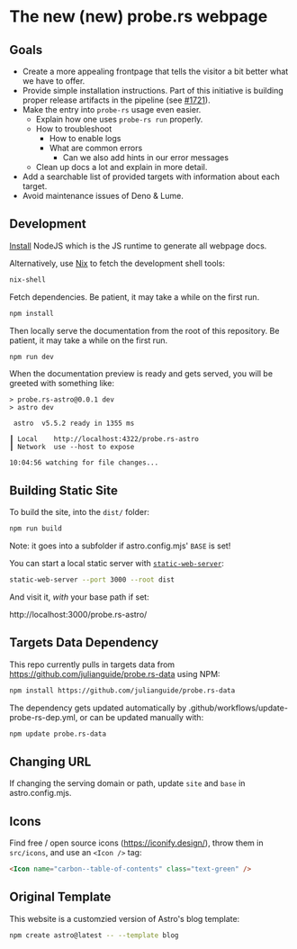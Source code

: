 # The new (new) probe.rs webpage

## Goals

- Create a more appealing frontpage that tells the visitor a bit better what we
  have to offer.
- Provide simple installation instructions. Part of this initiative is building
  proper release artifacts in the pipeline (see
  [#1721](https://github.com/probe-rs/probe-rs/pull/1721)).
- Make the entry into `probe-rs` usage even easier.
  - Explain how one uses `probe-rs run` properly.
  - How to troubleshoot
    - How to enable logs
    - What are common errors
      - Can we also add hints in our error messages
  - Clean up docs a lot and explain in more detail.
- Add a searchable list of provided targets with information about each target.
- Avoid maintenance issues of Deno & Lume.

## Development

[Install](https://deno.land/manual@v1.36.3/getting_started/installation) NodeJS
which is the JS runtime to generate all webpage docs.

Alternatively, use [Nix](https://nixos.org/download/) to fetch the
development shell tools:

```sh
nix-shell
```

Fetch dependencies. Be patient, it may take a while on the first run.

```sh
npm install
```

Then locally serve the documentation from the root of this repository. Be
patient, it may take a while on the first run.

```sh
npm run dev
```

When the documentation preview is ready and gets served, you will be greeted
with something like:

```
> probe.rs-astro@0.0.1 dev
> astro dev

 astro  v5.5.2 ready in 1355 ms

┃ Local    http://localhost:4322/probe.rs-astro
┃ Network  use --host to expose

10:04:56 watching for file changes...
```

## Building Static Site

To build the site, into the `dist/` folder:

```sh
npm run build
```

Note: it goes into a subfolder if astro.config.mjs' `BASE` is set!

You can start a local static server with [`static-web-server`](https://static-web-server.net/):

```sh
static-web-server --port 3000 --root dist
```

And visit it, _with_ your base path if set:

http://localhost:3000/probe.rs-astro/

## Targets Data Dependency

This repo currently pulls in targets data from https://github.com/julianguide/probe.rs-data using
NPM:

```sh
npm install https://github.com/julianguide/probe.rs-data
```

The dependency gets updated automatically by .github/workflows/update-probe-rs-dep.yml,
or can be updated manually with:

```sh
npm update probe.rs-data
```

## Changing URL

If changing the serving domain or path, update `site` and `base` in astro.config.mjs.

## Icons

Find free / open source icons (https://iconify.design/),
throw them in `src/icons`, and use an `<Icon />` tag:

```html
<Icon name="carbon--table-of-contents" class="text-green" />
```

## Original Template

This website is a customzied version of Astro's blog template:

```sh
npm create astro@latest -- --template blog
```